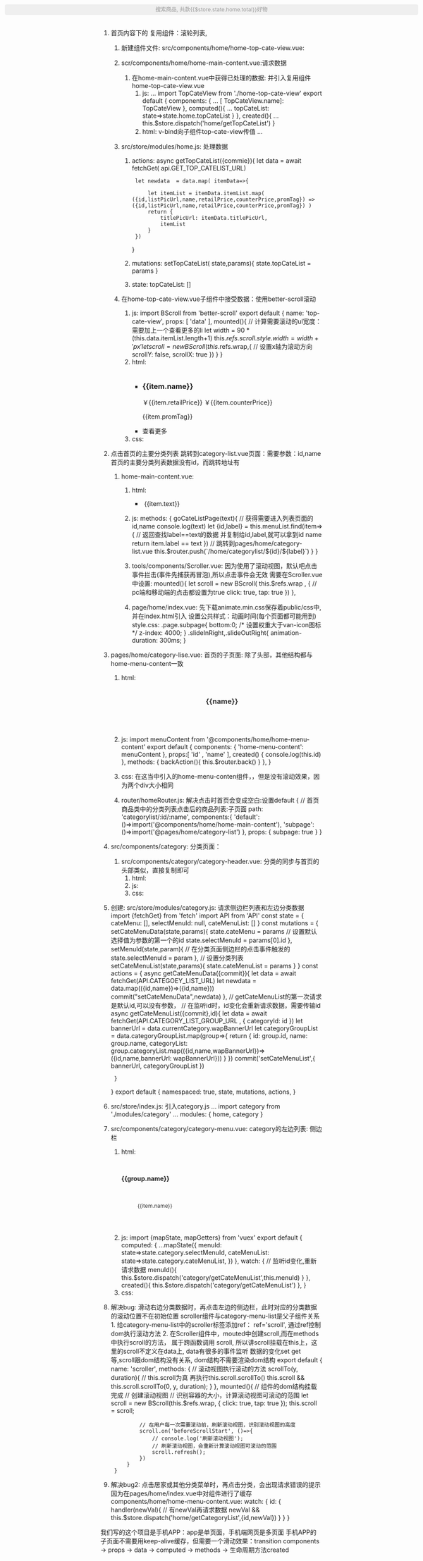 1. 首页内容下的 复用组件：滚轮列表,
    1. 新建组件文件: src/components/home/home-top-cate-view.vue:

    2. scr/components/home/home-main-content.vue:请求数据
        1. 在home-main-content.vue中获得已处理的数据: 并引入复用组件home-top-cate-view.vue
            1. js:
                ...
                import TopCateView from './home-top-cate-view'
                export default {
                    components: {
                        ...
                        [ TopCateView.name]: TopCateView
                    },
                    computed(){
                        ...
                        topCateList: state=>state.home.topCateList
                    }
                },
                created(){
                    ...
                    this.$store.dispatch('home/getTopCateList')
                }
            2. html: v-bind向子组件top-cate-view传值
                ...
                <template v-for='cateData in topCateList'>
                    <top-cate-view :key='cateData.titlePicUrl' :data='cateData'>
                </template>

    3. src/store/modules/home.js:   处理数据
        1. actions:
            async getTopCateList({commie}){
                let data = await fetchGet( api.GET_TOP_CATELIST_URL)

                let newdata  = data.map( itemData=>{

                    let itemList = itemData.itemList.map( ({id,listPicUrl,name,retailPrice,counterPrice,promTag}) => ({id,listPicUrl,name,retailPrice,counterPrice,promTag}) )
                    return {
                        titlePicUrl: itemData.titlePicUrl,
                        itemList
                    }
                })
            }
        2. mutations:
            setTopCateList( state,params){
                state.topCateList = params
            }
        3. state:
            topCateList: []
    
    4. 在home-top-cate-view.vue子组件中接受数据：使用better-scroll滚动
        1. js:
            import BScroll from 'better-scroll' 
            export default {
                name: 'top-cate-view',
                props: [ 'data' ],
                mounted(){
                    // 计算需要滚动的ul宽度：需要加上一个查看更多的li
                    let width = 90 * (this.data.itemList.length+1)
                    this.$refs.scroll.style.width = width +'px'
                    let scroll = new BScroll(this.$refs.wrap,{
                        // 设置x轴为滚动方向
                        scrollY: false,
                        scrollX: true
                    })
                }
            }
        2. html:
            <div class="top-cate-view">
                <img :src='data.titlePicUrl'/>
                <div class="list-wrap" ref="wrap">
                    <ul ref='scroll'>
                        <li class="list-item" v-for="item in data.itemList" :key="item.id">
                            <img :src="item.listPicUrl" alt="">
                            <h3 class="title">{{item.name}}</h3>
                            <p class="price">
                                <span>￥{{item.retailPrice}}</span>
                                <span v-if="item.retailPrice != item.counterPrice">￥{{item.counterPrice}}</span>
                            </p>
                            <p class="tip">
                                <span v-if="item.promTag">{{item.promTag}}</span>
                            </p>
                        </li>
                        <li class='show-more'>
                            <span>查看更多</span>
                            <van-icon name='arrow'/>
                        </li>
                    </ul>
                </div>
            </div>
        3. css:
            <style lang='scss' scoped>
            .top-cate-view{
                img{
                    width:100%;
                    display:block;
                }
            }
            </style>
            
2. 点击首页的主要分类列表 跳转到category-list.vue页面：需要参数：id,name
    首页的主要分类列表数据没有id，而跳转地址有     
    1. home-main-content.vue:
        1. html:
            <!-- 3. 首页主要分类列表 -->
            <ul class="cate-list">
                <li class="cate-item" v-for="item in cateList" :key="item.text"
                    @clicl='goCateListPage(item.text)'>
                    <img :src="item.picUrl" alt="">
                    <span>{{item.text}}</span>
                </li>
            </ul>
        2. js:
            methods: {
                goCateListPage(text){
                    // 获得需要进入列表页面的id,name
                    console.log(text)
                    let {id,label} = this.menuList.find(item=>{
                        // 返回查找label==text的数据 并复制给id,label,就可以拿到id name
                        return item.label == text
                    })
                    // 跳转到pages/home/category-list.vue
                    this.$router.push(`/home/categorylist/${id}/${label}`)
                }
            }

        3. tools/components/Scroller.vue:
            因为使用了滚动视图，默认吧点击事件拦击(事件先捕获再冒泡),所以点击事件会无效
            需要在Scroller.vue中设置:
            mounted(){
                let scroll = new BScroll( this.$refs.wrap , {
                    // pc端和移动端的点击都设置为true
                    click: true,
                    tap: true
                })
            },
        4. page/home/index.vue:  先下载animate.min.css保存着public/css中,并在index.html引入
                <!-- 装载子页面 下一个页面的  category-list 
                    首页轮播图下的分类列表点击后的：商品列表
                    手机APP的子页面不需要用keep-alive缓存
                -->
                <transition enter-active-class='slideInRight' leave-active-class='slideOutRight'>
                    <router-view name='subpage'/>
                </transition>
            设置公共样式：动画时间(每个页面都可能用到)
                style.css:
                    .page.subpage{
                        bottom:0;
                        /* 设置权重大于van-icon图标 */
                        z-index: 4000;
                    }
                    .slideInRight,.slideOutRight{
                        animation-duration: 300ms;
                    }

3. pages/home/category-lise.vue: 首页的子页面: 除了头部，其他结构都与home-menu-content一致
    1. html:
        <div class="page subpage">
            <header class="sub-header border-bottom">
                <van-icon name='arrow-left' @click="backAction"/>
                <h1 class="title">{{name}}</h1>
            </header>
            <!-- 复用home-menu-content组件：结构相同 -->
            <home-menu-content class="cate-content" :id='id' :name='name'/>
        </div>
        
    2. js:
        import menuContent from '@components/home/home-menu-content'
        export default {
            components: {
                'home-menu-content': menuContent
            },
            props:[ 'id' , 'name' ],
            created() {
                console.log(this.id)
            },
            methods: {
                backAction(){
                    this.$router.back()
                }
            },
        }

    3. css: 在这当中引入的home-menu-conten组件，，但是没有滚动效果，因为两个div大小相同
        <style lang="scss" scoped>
        .sub-header{
            width: 100%;
            height: 44px;
            .title{
                width: 100%;
                height: 100%;
                text-align: center;
                line-height: 44px;
                font-size: 16px;
                font-weight: bold;
                color: #333;

            }
            .van-icon{
                position: absolute;
                top:0;
                left: 0;
                padding: 14px;
            }
        }
        .cate-content{
            overflow: hidden;
            position: absolute;
            top: 44px;
            bottom: 0;
            left: 0;
            width:100%;
        }
        </style>

    4. router/homeRouter.js: 解决点击时首页会变成空白:设置default
        {
            // 首页商品类中的分类列表点击后的商品列表:子页面
            path: 'categorylist/:id/:name',
            components:{
                'default': ()=>import('@components/home/home-main-content'),
                'subpage': ()=>import('@pages/home/category-list')
            },
            props: {
                subpage: true
            }
        }

4. src/components/category: 分类页面：
    1. src/components/category/category-header.vue:
        分类的同步与首页的头部类似，直接复制即可
        1. html:
            <header class="category-header border-bottom">
                <div class="search-bar">
                    <!-- name属性值为图标名 -->
                    <van-icon name="search" />
                    搜索商品, 共款{{$store.state.home.total}}好物
                </div>
            </header>
        2. js:
        3. css:
            <style lang="scss" scoped>
            .category-header{
                width:100%;
                height:44px;
                position:absolute;
                left:0;
                top:0;
                padding:10px 8px;
                box-sizing: border-box;
                display: flex;
                .search-bar{
                    flex:1;
                    background: #efefef;
                    margin: 0 3px;
                    border-radius: 4px;
                    color: #999;
                    font-size: 12px;
                    text-align: center;
                    line-height: 24px;
                }
            }
            </style>

5. 创建: src/store/modules/category.js: 请求侧边栏列表和左边分类数据
    import {fetchGet} from 'fetch'
    import API from 'API'
    const state = {
        cateMenu: [],
        selectMenuId: null,
        cateMenuList: []
    }
    const mutations = {
        setCateMenuData(state,params){
            state.cateMenu = params
            // 设置默认选择值为参数的第一个的id
            state.selectMenuId = params[0].id
        },
        setMenuId(state,param){
            // 在分类页面侧边栏的点击事件触发的
            state.selectMenuId = param
        },
        // 设置分类列表
        setCateMenuList(state,params){
            state.cateMenuList = params
        }
    }
    const actions = {
        async getCateMenuData({commit}){
            let data = await fetchGet(API.CATEGOEY_LIST_URL)
            let newdata = data.map(({id,name})=>({id,name}))
            commit("setCateMenuData",newdata)
        },
        // getCateMenuList的第一次请求是默认id,可以没有参数，
        // 在监听id时，id变化会重新请求数据，需要传输id
        async getCateMenuList({commit},id){
            let data = await fetchGet(API.CATEGORY_LIST_GROUP_URL , {
                categoryId: id
            })
            let bannerUrl = data.currentCategory.wapBannerUrl
            let categoryGroupList = data.categoryGroupList.map(group=>{
                return {
                    id: group.id,
                    name: group.name,
                    categoryList: group.categoryList.map(({id,name,wapBannerUrl})=>({id,name,bannerUrl: wapBannerUrl}))
                }
            })
            commit('setCateMenuList',{
                bannerUrl,
                categoryGroupList
            })  

        }
    }
    export default {
        namespaced: true,
        state,
        mutations,
        actions,
    }
6. src/store/index.js: 引入category.js
    ...
    import category from './modules/category'
    ...
    modules: {
        home,
        category
    }

7. src/components/category/category-menu.vue: category的左边列表: 侧边栏
    1. html:
        <scroller class='category-menu-list'>
            <!-- banner图片 -->
            <img :src="cateMenuList.bannerUrl" alt="" class="banner">
            <!-- 列表数据 -->
            <div class="group" v-for="group in cateMenuList.categoryGroupList" :key="group.id">
                <!-- 如果有小列表标题，则显示h3 -->
                <h3 v-if='group.name' class="group-title border-bottom">{{group.name}}</h3>
                <!-- 不然值只显示分类列表数据 -->
                <ul class="group-list">
                    <li class="group-item" v-for="item in group.categoryList" :key="item.id">
                        <img :src="item.bannerUrl" alt="">
                        <p>{{item.name}}</p>
                    </li>
                </ul>
            </div>
        </scroller>
    2. js:
        import {mapState, mapGetters} from 'vuex'
        export default {
            computed: {
                ...mapState({
                    menuId: state=>state.category.selectMenuId,
                    cateMenuList: state=>state.category.cateMenuList,
                })
            },
            watch: {
                // 监听id变化,重新请求数据
                menuId(){
                    this.$store.dispatch('category/getCateMenuList',this.menuId)
                }
            },
            created(){
                this.$store.dispatch('category/getCateMenuList')
            },
        }
    3. css:
        <style lang="scss">
        .category-menu-list{
            padding: 10px;
            box-sizing: border-box;
            .banner{
                width: 100%;
            }
            .group{
                .group-title{
                    font-size: 14px;
                    font-weight: bold;
                    padding: 8px 0;
                }
                .group-list{
                    overflow: hidden;
                    padding: 10px 0;
                    .group-item{
                        width: 33.33%;
                        float: left;
                        img{
                            width: 90%;
                            margin: 0 auto;
                            display: block;
                        }
                        p{
                            padding: 0 5px;
                            text-align: center;
                            font-size: 12px;
                            color: #333;
                            line-height: 16px;
                            height: 32px;
                            overflow: hidden;
                            display:-webkit-box;
                            -webkit-box-orient:vertical;
                            -webkit-line-clamp:2;
                        }
                    }
                }
            }
        }
        </style>

8. 解决bug: 滑动右边分类数据时，再点击左边的侧边栏，此时对应的分类数据的滚动位置不在初始位置
    scroller组件与category-menu-list是父子组件关系
        1. 给category-menu-list中的scroller标签添加ref： ref='scroll', 
            通过ref控制dom执行滚动方法
        2. 在Scroller组件中，mouted中创建scroll,而在methods中执行scroll的方法，
            属于跨函数调用 scroll, 所以讲scroll挂载在this上，这里的scroll不定义在data上, data有很多的事件监听 数据的变化set get等,scroll跟dom结构没有关系, dom结构不需要渲染dom结构
            export default {
            name: 'scroller',
            methods: {
                // 滚动视图执行滚动的方法
                scrollTo(y, duration){
                    // this.scroll为真 再执行this.scroll.scrollTo()
                    this.scroll && this.scroll.scrollTo(0, y, duration);
                }
            },
            mounted(){
                // 组件的dom结构挂载完成
                // 创建滚动视图
                // 识别容器的大小，计算滚动视图可滚动的范围
                let scroll = new BScroll(this.$refs.wrap, {
                    click: true,
                    tap: true
                });
                this.scroll = scroll;

                // 在用户每一次需要滚动前，刷新滚动视图，识别滚动视图的高度
                scroll.on('beforeScrollStart', ()=>{
                    // console.log('刷新滚动视图');
                    // 刷新滚动视图，会重新计算滚动视图可滚动的范围
                    scroll.refresh();
                })
            }
        }

9. 解决bug2: 点击居家或其他分类菜单时，再点击分类，会出现请求错误的提示
    因为在pages/home/index.vue中对组件进行了缓存
    components/home/home-menu-content.vue:
        watch: {
            id: {
                handler(newVal){
                    // 有newVal再请求数据
                    newVal && this.$store.dispatch('home/getCategoryList',{id,newVal})
                }
            }
        }



我们写的这个项目是手机APP：app是单页面，手机端网页是多页面
手机APP的子页面不需要用keep-alive缓存，但需要一个滑动效果：transition
components  →  props  →  data  → computed  →  methods  →  生命周期方法created   
